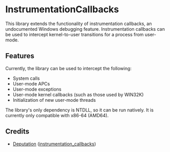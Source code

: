 # InstrumentationCallbacks
This library extends the functionality of instrumentation callbacks, an undocumented Windows debugging feature. Instrumentation callbacks can be used to intercept kernel-to-user transitions for a process from user-mode. 

## Features
Currently, the library can be used to intercept the following:

+ System calls
+ User-mode APCs
+ User-mode exceptions
+ User-mode kernel callbacks (such as those used by WIN32K)
+ Initialization of new user-mode threads

The library's only dependency is NTDLL, so it can be run natively. It is currently only compatible with x86-64 (AMD64).

## Credits
+ [Deputation](https://github.com/Deputation) ([instrumentation_callbacks](https://github.com/Deputation/instrumentation_callbacks))
